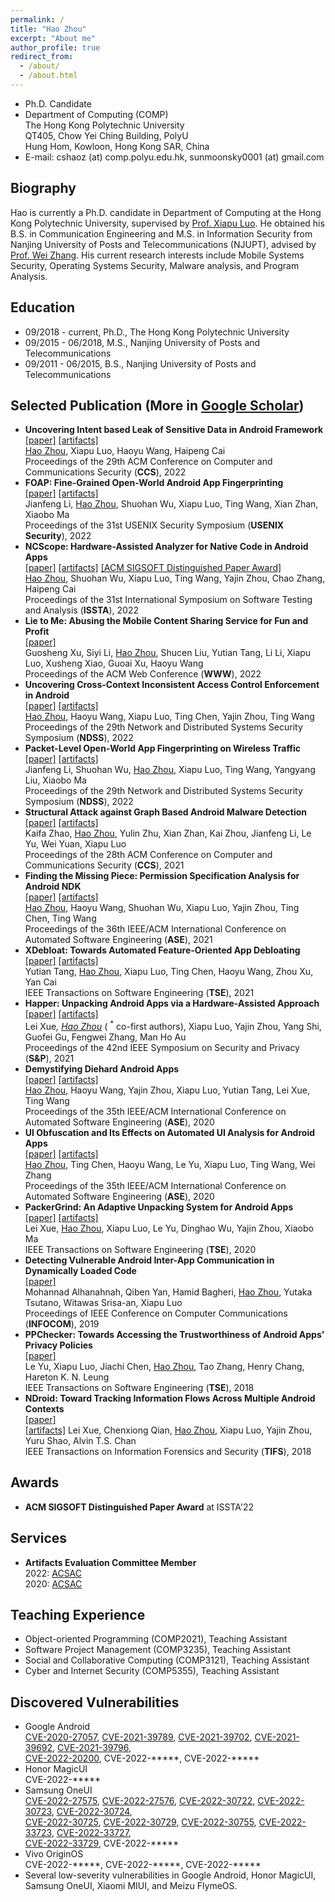 ```yaml
---
permalink: /
title: "Hao Zhou"
excerpt: "About me"
author_profile: true
redirect_from: 
  - /about/
  - /about.html
---
```


- Ph.D. Candidate
- Department of Computing (COMP)  
  The Hong Kong Polytechnic University  
  QT405, Chow Yei Ching Building, PolyU  
  Hung Hom, Kowloon, Hong Kong SAR, China
- E-mail: cshaoz (at) comp.polyu.edu.hk, sunmoonsky0001 (at) gmail.com

## Biography
Hao is currently a Ph.D. candidate in Department of Computing at the Hong Kong Polytechnic University, supervised by [Prof. Xiapu Luo](http://www4.comp.polyu.edu.hk/~csxluo/). He obtained his B.S. in Communication Engineering and M.S. in Information Security from Nanjing University of Posts and Telecommunications (NJUPT), advised by [Prof. Wei Zhang](https://yjs.njupt.edu.cn/dsgl/nocontrol/college/dsfcxq.htm?dsJbxxId=9B9D05C52A492DCFE050007F01006EFE). His current research interests include Mobile Systems Security, Operating Systems Security, Malware analysis, and Program Analysis.

## Education
- 09/2018 - current, Ph.D., The Hong Kong Polytechnic University
- 09/2015 - 06/2018, M.S., Nanjing University of Posts and Telecommunications
- 09/2011 - 06/2015, B.S., Nanjing University of Posts and Telecommunications

## Selected Publication (More in [Google Scholar](https://scholar.google.com/citations?user=o7__60kAAAAJ))
- **Uncovering Intent based Leak of Sensitive Data in Android Framework**  
  [[paper]](/files/IntentChecker.pdf) 
  [[artifacts]](https://github.com/moonZHH/IntentChecker)  
  <u>Hao Zhou</u>, Xiapu Luo, Haoyu Wang, Haipeng Cai  
  Proceedings of the 29th ACM Conference on Computer and Communications Security (**CCS**), 2022
- **FOAP: Fine-Grained Open-World Android App Fingerprinting**  
  [[paper]](https://www.usenix.org/conference/usenixsecurity22/presentation/li-jianfeng) 
  [[artifacts]](https://github.com/jflixjtu/FOAP)  
  Jianfeng Li, <u>Hao Zhou</u>, Shuohan Wu, Xiapu Luo, Ting Wang, Xian Zhan, Xiaobo Ma  
  Proceedings of the 31st USENIX Security Symposium (**USENIX Security**), 2022
- **NCScope: Hardware-Assisted Analyzer for Native Code in Android Apps**  
  [[paper]](/files/NCScope.pdf) 
  [[artifacts]](https://doi.org/10.5281/zenodo.6534524) 
  [[ACM SIGSOFT Distinguished Paper Award]](/files/NCScope-Award.pdf)  
  <u>Hao Zhou</u>, Shuohan Wu, Xiapu Luo, Ting Wang, Yajin Zhou, Chao Zhang, Haipeng Cai  
  Proceedings of the 31st International Symposium on Software Testing and Analysis (**ISSTA**), 2022
- **Lie to Me: Abusing the Mobile Content Sharing Service for Fun and Profit**  
  [[paper]](https://doi.org/10.1145/3485447.3512151)  
  Guosheng Xu, Siyi Li, <u>Hao Zhou</u>, Shucen Liu, Yutian Tang, Li Li, Xiapu Luo, Xusheng Xiao, Guoai Xu, Haoyu Wang  
  Proceedings of the ACM Web Conference (**WWW**), 2022
- **Uncovering Cross-Context Inconsistent Access Control Enforcement in Android**  
  [[paper]](/files/IAceFinder.pdf) 
  [[artifacts]](https://github.com/moonZHH/IAceFinder)  
  <u>Hao Zhou</u>, Haoyu Wang, Xiapu Luo, Ting Chen, Yajin Zhou, Ting Wang  
  Proceedings of the 29th Network and Distributed Systems Security Symposium (**NDSS**), 2022
- **Packet-Level Open-World App Fingerprinting on Wireless Traffic**  
  [[paper]](https://dx.doi.org/10.14722/ndss.2022.24210) 
  [[artifacts]](https://github.com/jflixjtu/PacketPrint)  
  Jianfeng Li, Shuohan Wu, <u>Hao Zhou</u>, Xiapu Luo, Ting Wang, Yangyang Liu, Xiaobo Ma  
  Proceedings of the 29th Network and Distributed Systems Security Symposium (**NDSS**), 2022
- **Structural Attack against Graph Based Android Malware Detection**  
  [[paper]](https://doi.org/10.1145/3460120.3485387) 
  [[artifacts]](https://sites.google.com/view/hrat)  
  Kaifa Zhao, <u>Hao Zhou</u>, Yulin Zhu, Xian Zhan, Kai Zhou, Jianfeng Li, Le Yu, Wei Yuan, Xiapu Luo  
  Proceedings of the 28th ACM Conference on Computer and Communications Security (**CCS**), 2021
- **Finding the Missing Piece: Permission Specification Analysis for Android NDK**  
  [[paper]](/files/PSGen.pdf) 
  [[artifacts]](https://github.com/moonZHH/PSGen)  
  <u>Hao Zhou</u>, Haoyu Wang, Shuohan Wu, Xiapu Luo, Yajin Zhou, Ting Chen, Ting Wang  
  Proceedings of the 36th IEEE/ACM International Conference on Automated Software Engineering (**ASE**), 2021
- **XDebloat: Towards Automated Feature-Oriented App Debloating**  
  [[paper]](https://doi.org/10.1109/TSE.2021.3120213) 
  [[artifacts]](https://sites.google.com/view/xdebloat)  
  Yutian Tang, <u>Hao Zhou</u>, Xiapu Luo, Ting Chen, Haoyu Wang, Zhou Xu, Yan Cai  
  IEEE Transactions on Software Engineering (**TSE**), 2021
- **Happer: Unpacking Android Apps via a Hardware-Assisted Approach**  
  [[paper]](/files/Happer.pdf) 
  [[artifacts]](https://github.com/rewhy/happer)  
  Lei Xue<sup>*</sup>, <u>Hao Zhou</u><sup>*</sup> ( <sup>*</sup> co-first authors), Xiapu Luo, Yajin Zhou, Yang Shi, Guofei Gu, Fengwei Zhang, Man Ho Au  
  Proceedings of the 42nd IEEE Symposium on Security and Privacy (**S&P**), 2021
- **Demystifying Diehard Android Apps**  
  [[paper]](/files/DiehardDetector.pdf) 
  [[artifacts]](https://github.com/moonZHH/DiehardDetector)  
  <u>Hao Zhou</u>, Haoyu Wang, Yajin Zhou, Xiapu Luo, Yutian Tang, Lei Xue, Ting Wang  
  Proceedings of the 35th IEEE/ACM International Conference on Automated Software Engineering (**ASE**), 2020
- **UI Obfuscation and Its Effects on Automated UI Analysis for Android Apps**  
  [[paper]](/files/UIObfuscator.pdf) 
  [[artifacts]](https://github.com/moonZHH/UIObfuscator)  
  <u>Hao Zhou</u>, Ting Chen, Haoyu Wang, Le Yu, Xiapu Luo, Ting Wang, Wei Zhang  
  Proceedings of the 35th IEEE/ACM International Conference on Automated Software Engineering (**ASE**), 2020
- **PackerGrind: An Adaptive Unpacking System for Android Apps**  
  [[paper]](https://doi.org/10.1109/TSE.2020.2996433) 
  [[artifacts]](https://github.com/rewhy/adaptiveunpacker)  
  Lei Xue, <u>Hao Zhou</u>, Xiapu Luo, Le Yu, Dinghao Wu, Yajin Zhou, Xiaobo Ma  
  IEEE Transactions on Software Engineering (**TSE**), 2020
- **Detecting Vulnerable Android Inter-App Communication in Dynamically Loaded Code**  
  [[paper]](https://doi.org/10.1109/INFOCOM.2019.8737637)  
  Mohannad Alhanahnah, Qiben Yan, Hamid Bagheri, <u>Hao Zhou</u>, Yutaka Tsutano, Witawas Srisa-an, Xiapu Luo  
  Proceedings of IEEE Conference on Computer Communications (**INFOCOM**), 2019
- **PPChecker: Towards Accessing the Trustworthiness of Android Apps' Privacy Policies**  
  [[paper]](https://doi.org/10.1109/TSE.2018.2886875)  
  Le Yu, Xiapu Luo, Jiachi Chen, <u>Hao Zhou</u>, Tao Zhang, Henry Chang, Hareton K. N. Leung  
  IEEE Transactions on Software Engineering (**TSE**), 2018
- **NDroid: Toward Tracking Information Flows Across Multiple Android Contexts**  
  [[paper]](https://doi.org/10.1109/TIFS.2018.2866347)  
  [[artifacts]](https://github.com/rewhy/NDroid)
  Lei Xue, Chenxiong Qian, <u>Hao Zhou</u>, Xiapu Luo, Yajin Zhou, Yuru Shao, Alvin T.S. Chan  
  IEEE Transactions on Information Forensics and Security (**TIFS**), 2018

## Awards
- **ACM SIGSOFT Distinguished Paper Award** at ISSTA'22

## Services
- **Artifacts Evaluation Committee Member**  
  2022: [ACSAC](https://www.acsac.org/2022)  
  2020: [ACSAC](https://www.acsac.org/2020/committees/artifact/)

## Teaching Experience
- Object-oriented Programming (COMP2021), Teaching Assistant
- Software Project Management (COMP3235), Teaching Assistant
- Social and Collaborative Computing (COMP3121), Teaching Assistant
- Cyber and Internet Security (COMP5355), Teaching Assistant

## Discovered Vulnerabilities
- Google Android  
  [CVE-2020-27057](https://cve.mitre.org/cgi-bin/cvename.cgi?name=2020-27057), 
  [CVE-2021-39789](https://cve.mitre.org/cgi-bin/cvename.cgi?name=2021-39789), 
  [CVE-2021-39702](https://cve.mitre.org/cgi-bin/cvename.cgi?name=2021-39702), 
  [CVE-2021-39692](https://cve.mitre.org/cgi-bin/cvename.cgi?name=2021-39692), 
  [CVE-2021-39796](https://cve.mitre.org/cgi-bin/cvename.cgi?name=2021-39796),  
  [CVE-2022-20200](https://cve.mitre.org/cgi-bin/cvename.cgi?name=2022-20200), 
  CVE-2022-\*\*\*\*\*, 
  CVE-2022-\*\*\*\*\*
- Honor MagicUI  
  CVE-2022-\*\*\*\*\*
- Samsung OneUI  
  [CVE-2022-27575](https://cve.mitre.org/cgi-bin/cvename.cgi?name=2022-27575), 
  [CVE-2022-27576](https://cve.mitre.org/cgi-bin/cvename.cgi?name=2022-27576), 
  [CVE-2022-30722](https://cve.mitre.org/cgi-bin/cvename.cgi?name=2022-30722), 
  [CVE-2022-30723](https://cve.mitre.org/cgi-bin/cvename.cgi?name=2022-30723), 
  [CVE-2022-30724](https://cve.mitre.org/cgi-bin/cvename.cgi?name=2022-30724),  
  [CVE-2022-30725](https://cve.mitre.org/cgi-bin/cvename.cgi?name=2022-30725), 
  [CVE-2022-30729](https://cve.mitre.org/cgi-bin/cvename.cgi?name=2022-30729), 
  [CVE-2022-30755](https://cve.mitre.org/cgi-bin/cvename.cgi?name=2022-30755), 
  [CVE-2022-33723](https://cve.mitre.org/cgi-bin/cvename.cgi?name=2022-33723), 
  [CVE-2022-33727](https://cve.mitre.org/cgi-bin/cvename.cgi?name=2022-33727),  
  [CVE-2022-33729](https://cve.mitre.org/cgi-bin/cvename.cgi?name=2022-33729), 
  CVE-2022-\*\*\*\*\*
- Vivo OriginOS  
  CVE-2022-\*\*\*\*\*, 
  CVE-2022-\*\*\*\*\*, 
  CVE-2022-\*\*\*\*\*
- Several low-severity vulnerabilities in Google Android, Honor MagicUI, Samsung OneUI, Xiaomi MIUI, and Meizu FlymeOS.
